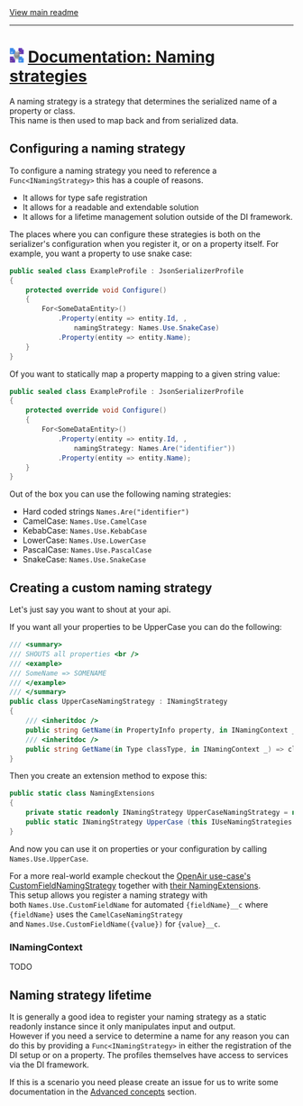 [//]: # (Header)

<a href="https://github.com/Marvin-Brouwer/FluentSerializer#readme">
	View main readme
</a><hr/>
<h1>
	<img alt="icon" width="26" height="26"
		src="https://github.com/Marvin-Brouwer/FluentSerializer/raw/main/doc/logo/Logo.default.optimized.svg" />
	<a href="https://github.com/Marvin-Brouwer/FluentSerializer/blob/main/doc/help/basic-concepts/Naming-strategies.md#readme">
		Documentation: Naming strategies
	</a>
</h1>

[//]: # (Body)

A naming strategy is a strategy that determines the serialized name of a property or class.  
This name is then used to map back and from serialized data.  

## Configuring a naming strategy  
  
To configure a naming strategy you need to reference a `Func<INamingStrategy>` this has a couple of reasons.
- It allows for type safe registration
- It allows for a readable and extendable solution
- It allows for a lifetime management solution outside of the DI framework.

The places where you can configure these strategies is both on the serializer's configuration when you register it, or on a property itself.
For example, you want a property to use snake case:
```csharp
public sealed class ExampleProfile : JsonSerializerProfile
{
	protected override void Configure()
	{
		For<SomeDataEntity>()
			.Property(entity => entity.Id, ,
				namingStrategy: Names.Use.SnakeCase)
			.Property(entity => entity.Name);
	}
}
```
Of you want to statically map a property mapping to a given string value:
```csharp
public sealed class ExampleProfile : JsonSerializerProfile
{
	protected override void Configure()
	{
		For<SomeDataEntity>()
			.Property(entity => entity.Id, ,
				namingStrategy: Names.Are("identifier"))
			.Property(entity => entity.Name);
	}
}
```

Out of the box you can use the following naming strategies:
- Hard coded strings `Names.Are("identifier")`
- CamelCase: `Names.Use.CamelCase`
- KebabCase: `Names.Use.KebabCase`
- LowerCase: `Names.Use.LowerCase`
- PascalCase: `Names.Use.PascalCase`
- SnakeCase: `Names.Use.SnakeCase`

## Creating a custom naming strategy
Let's just say you want to shout at your api.

If you want all your properties to be UpperCase you can do the following:
```csharp
/// <summary>
/// SHOUTS all properties <br />
/// <example>
/// SomeName => SOMENAME
/// </example>
/// </summary>
public class UpperCaseNamingStrategy : INamingStrategy
{
	/// <inheritdoc />
	public string GetName(in PropertyInfo property, in INamingContext _) => property.Name.Split('`')[0].ToUpperInvariant();
	/// <inheritdoc />
	public string GetName(in Type classType, in INamingContext _) => classType.Name.Split('`')[0].ToUpperInvariant();
}
```
Then you create an extension method to expose this:
```csharp
public static class NamingExtensions
{
	private static readonly INamingStrategy UpperCaseNamingStrategy = new UpperCaseNamingStrategy()
	public static INamingStrategy UpperCase (this IUseNamingStrategies _) => UpperCaseNamingStrategy;
}
```
And now you can use it on properties or your configuration by calling `Names.Use.UpperCase`.

For a more real-world example checkout the [OpenAir use-case's CustomFieldNamingStrategy](https://github.com/Marvin-Brouwer/FluentSerializer/blob/main/src/FluentSerializer.UseCase.OpenAir/Serializer/NamingStrategies/CustomFieldNamingStrategy.cs) together with [their NamingExtensions](https://github.com/Marvin-Brouwer/FluentSerializer/blob/main/src/FluentSerializer.UseCase.OpenAir/Serializer/NamingStrategies/NamingExtensions.cs).  
This setup allows you register a naming strategy with  
both `Names.Use.CustomFieldName` for automated `{fieldName}__c` where `{fieldName}` uses the `CamelCaseNamingStrategy`  
and `Names.Use.CustomFieldName({value})` for `{value}__c`.

### INamingContext
 
TODO

## Naming strategy lifetime

It is generally a good idea to register your naming strategy as a static readonly instance since it only manipulates input and output.  
However if you need a service to determine a name for any reason you can do this by providing a `Func<INamingStrategy>` in either the registration of the DI setup or on a property. The profiles themselves have access to services via the DI framework.  
  
If this is a scenario you need please create an issue for us to write some documentation in the [Advanced concepts](https://github.com/Marvin-Brouwer/FluentSerializer#advanced-concepts) section.
